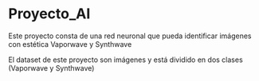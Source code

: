 # Proyecto_AI

Este proyecto consta de una red neuronal que pueda identificar imágenes con estética Vaporwave y Synthwave

El dataset de este proyecto son imágenes y está dividido en dos clases (Vaporwave y Synthwave)
